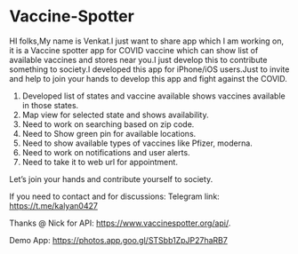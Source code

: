 # Vaccine-Spotter



HI folks,My name is Venkat.I just want to share app which I am working on, it is a Vaccine spotter app for COVID vaccine which can show list of available vaccines and stores near you.I just develop this to contribute something to society.I developed this app for iPhone/iOS users.Just to invite and help to join your hands to develop this app and fight against the COVID.

1. Developed list of states and vaccine available shows vaccines available in those states.
2. Map view for selected state and shows availability.
3. Need to work on searching based on zip code.
4. Need to Show green pin for available locations.
5. Need to show available types of vaccines like Pfizer, moderna.
6. Need to work on notifications and user alerts.
7. Need to take it to web url for appointment.

Let’s join your hands and contribute yourself to society.

If you need to contact and for discussions:
Telegram link: https://t.me/kalyan0427

Thanks @ Nick for API: https://www.vaccinespotter.org/api/.

Demo App: https://photos.app.goo.gl/STSbb1ZpJP27haRB7





